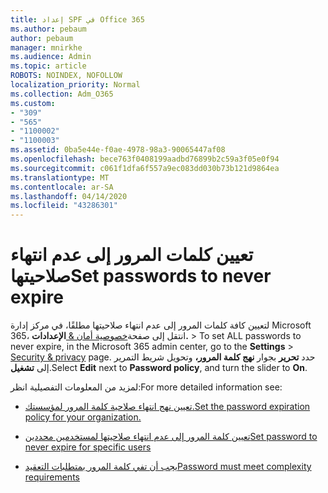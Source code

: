 ```yaml
---
title: إعداد SPF في Office 365
ms.author: pebaum
author: pebaum
manager: mnirkhe
ms.audience: Admin
ms.topic: article
ROBOTS: NOINDEX, NOFOLLOW
localization_priority: Normal
ms.collection: Adm_O365
ms.custom:
- "309"
- "565"
- "1100002"
- "1100003"
ms.assetid: 0ba5e44e-f0ae-4978-98a3-90065447af08
ms.openlocfilehash: bece763f0408199aadbd76899b2c59a3f05e0f94
ms.sourcegitcommit: c061f1dfa6f557a9ec083dd030b73b121d9864ea
ms.translationtype: MT
ms.contentlocale: ar-SA
ms.lasthandoff: 04/14/2020
ms.locfileid: "43286301"
---
```

# <a name="set-passwords-to-never-expire"></a><span data-ttu-id="41ba4-102">تعيين كلمات المرور إلى عدم انتهاء صلاحيتها</span><span class="sxs-lookup"><span data-stu-id="41ba4-102">Set passwords to never expire</span></span>

<span data-ttu-id="41ba4-103">لتعيين كافة كلمات المرور إلى عدم انتهاء صلاحيتها مطلقًا، في مركز إدارة Microsoft 365، انتقل إلى صفحة[خصوصية أمان &amp; ](https://portal.office.com/adminportal/home#/settings/security) **الإعدادات.** > </span><span class="sxs-lookup"><span data-stu-id="41ba4-103">To set ALL passwords to never expire, in the Microsoft 365 admin center, go to the **Settings** > [Security &amp; privacy](https://portal.office.com/adminportal/home#/settings/security) page.</span></span> <span data-ttu-id="41ba4-104">حدد **تحرير** بجوار **نهج كلمة المرور،** وتحويل شريط التمرير إلى **تشغيل**.</span><span class="sxs-lookup"><span data-stu-id="41ba4-104">Select **Edit** next to **Password policy**, and turn the slider to **On**.</span></span>
  
<span data-ttu-id="41ba4-105">لمزيد من المعلومات التفصيلية انظر:</span><span class="sxs-lookup"><span data-stu-id="41ba4-105">For more detailed information see:</span></span> 

- [<span data-ttu-id="41ba4-106">تعيين نهج انتهاء صلاحية كلمة المرور لمؤسستك.</span><span class="sxs-lookup"><span data-stu-id="41ba4-106">Set the password expiration policy for your organization.</span></span>](https://docs.microsoft.com/office365/admin/manage/set-password-expiration-policy)
  
- [<span data-ttu-id="41ba4-107">تعيين كلمة المرور إلى عدم انتهاء صلاحيتها لمستخدمين محددين</span><span class="sxs-lookup"><span data-stu-id="41ba4-107">Set password to never expire for specific users</span></span>](https://docs.microsoft.com/office365/admin/add-users/set-password-to-never-expire)

- [<span data-ttu-id="41ba4-108">يجب أن تفي كلمة المرور بمتطلبات التعقيد</span><span class="sxs-lookup"><span data-stu-id="41ba4-108">Password must meet complexity requirements</span></span>](https://docs.microsoft.com/windows/security/threat-protection/security-policy-settings/password-must-meet-complexity-requirements)
  